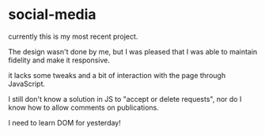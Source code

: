 # social-media

currently this is my most recent project.

The design wasn't done by me, but I was pleased that I was able to maintain fidelity and make it responsive.

it lacks some tweaks and a bit of interaction with the page through JavaScript.

I still don't know a solution in JS to "accept or delete requests", nor do I know how to allow comments on publications.

I need to learn DOM for yesterday!
